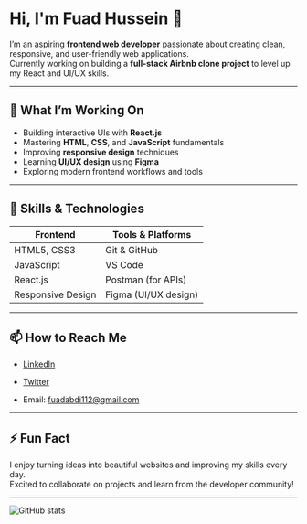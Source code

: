 # Hi, I'm Fuad Hussein 👋

I’m an aspiring **frontend web developer** passionate about creating clean, responsive, and user-friendly web applications.  
Currently working on building a **full-stack Airbnb clone project** to level up my React and UI/UX skills.

---

## 🔭 What I’m Working On

- Building interactive UIs with **React.js**  
- Mastering **HTML**, **CSS**, and **JavaScript** fundamentals  
- Improving **responsive design** techniques  
- Learning **UI/UX design** using **Figma**  
- Exploring modern frontend workflows and tools  

---

## 🌱 Skills & Technologies

| Frontend       | Tools & Platforms       |
| -------------- | ---------------------- |
| HTML5, CSS3    | Git & GitHub           |
| JavaScript     | VS Code                |
| React.js       | Postman (for APIs)     |
| Responsive Design | Figma (UI/UX design) |

---

## 📫 How to Reach Me

- [LinkedIn](https://linkedin.com/in/fuadahussein)

- [Twitter](https://twitter.com/@FuadAbdi1024)  
- Email: fuadabdi112@gmail.com

---

## ⚡ Fun Fact

I enjoy turning ideas into beautiful websites and improving my skills every day.  
Excited to collaborate on projects and learn from the developer community!

---

![GitHub stats](https://github-readme-stats.vercel.app/api?username=FuadAbdi1024&show_icons=true&hide_border=true&count_private=true&theme=radical)

